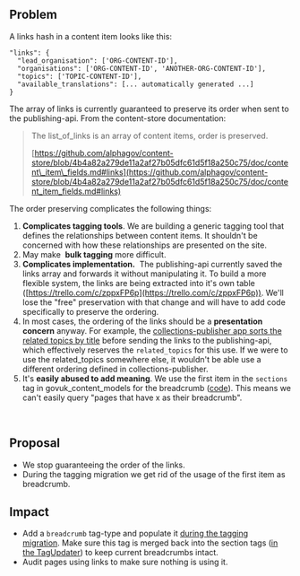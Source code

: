 ## Problem

A links hash in a content item looks like this:

`"links": {`  
`  "lead_organisation": ['ORG-CONTENT-ID'],`  
`  "organisations": ['ORG-CONTENT-ID', 'ANOTHER-ORG-CONTENT-ID'],`  
`  "topics": ['TOPIC-CONTENT-ID'],`  
`  "available_translations": [... automatically generated ...]`  
`}`

The array of links is currently guaranteed to preserve its order when sent to the publishing-api. From the content-store documentation:

> The list\_of\_links is an array of content items, order is preserved.
> 
> [https://github.com/alphagov/content-store/blob/4b4a82a279de11a2af27b05dfc61d5f18a250c75/doc/content\_item\_fields.md#links](https://github.com/alphagov/content-store/blob/4b4a82a279de11a2af27b05dfc61d5f18a250c75/doc/content_item_fields.md#links)

The order preserving complicates the following things:

1. **Complicates tagging tools**. We are building a generic tagging tool that defines the relationships between content items. It shouldn't be concerned with how these relationships are presented on the site.
2. May make&nbsp; **bulk tagging** more difficult.
3. **Complicates implementation.** &nbsp;The publishing-api currently saved the links array and forwards it without manipulating it. To build a more flexible system, the links are being extracted into it's own table ([https://trello.com/c/zppxFP6p](https://trello.com/c/zppxFP6p)). We'll lose the "free" preservation with that change and will have to add code specifically to preserve the ordering.
4. In most cases, the ordering of the links should be a **presentation concern** anyway. For example, the [collections-publisher app sorts the related topics by title](https://github.com/alphagov/collections-publisher/blob/37830fd561b9cd8c212a9c63b126ed93bb655dc1/app/presenters/mainstream_browse_page_presenter.rb#L15) before sending the links to the publishing-api, which effectively reserves the `related_topics` for this use. If we were to use the related\_topics somewhere else, it wouldn't be able use a different ordering defined in collections-publisher.
5. It's **easily abused to add meaning**. We use the first item in the `sections` tag in govuk\_content\_models for the breadcrumb ([code](https://github.com/alphagov/govuk_content_models/blob/master/app/traits/taggable.rb#L29-L48)). This means we can't easily query "pages that have x as their breadcrumb".  

&nbsp;

## Proposal

- We stop guaranteeing the order of the links.
- During the tagging migration we get rid of the usage of the first item as breadcrumb. &nbsp;

## Impact

- Add a&nbsp;`breadcrumb` tag-type and populate it&nbsp;[during the tagging migration](https://github.com/alphagov/panopticon/blob/8d0c3bf8fe013ad06a61a6adb4f773ee6b3e60f5/lib/tagging_migrator.rb#L31).&nbsp;Make sure this tag is merged back into the section tags ([in the TagUpdater](https://github.com/alphagov/panopticon/blob/893857e2eb7c1f21e7382f761dde806fdd2cd8b0/app/queue_consumers/tagging_updater.rb#L46)) to keep current breadcrumbs intact.
- Audit pages using links to make sure nothing is using it.

&nbsp;

&nbsp;

&nbsp;

&nbsp;

&nbsp;

